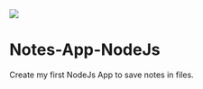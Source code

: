 <img src="https://cdn-images-1.medium.com/max/960/1*pxfq-ikL8zPE3RyGB2xbng.png">




# Notes-App-NodeJs




Create my first NodeJs App to save notes in files.
